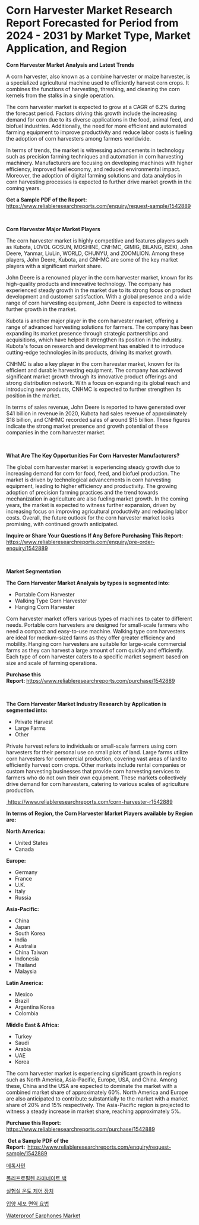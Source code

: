 <p><h1>Corn Harvester Market Research Report Forecasted for Period from 2024 -  2031 by Market Type, Market Application, and Region</h1></p><p><strong>Corn Harvester Market Analysis and Latest Trends</strong></p>
<p><p>A corn harvester, also known as a combine harvester or maize harvester, is a specialized agricultural machine used to efficiently harvest corn crops. It combines the functions of harvesting, threshing, and cleaning the corn kernels from the stalks in a single operation.</p><p>The corn harvester market is expected to grow at a CAGR of 6.2% during the forecast period. Factors driving this growth include the increasing demand for corn due to its diverse applications in the food, animal feed, and biofuel industries. Additionally, the need for more efficient and automated farming equipment to improve productivity and reduce labor costs is fueling the adoption of corn harvesters among farmers worldwide.</p><p>In terms of trends, the market is witnessing advancements in technology such as precision farming techniques and automation in corn harvesting machinery. Manufacturers are focusing on developing machines with higher efficiency, improved fuel economy, and reduced environmental impact. Moreover, the adoption of digital farming solutions and data analytics in corn harvesting processes is expected to further drive market growth in the coming years.</p></p>
<p><strong>Get a Sample PDF of the Report:&nbsp;</strong> <a href="https://www.reliableresearchreports.com/enquiry/request-sample/1542889">https://www.reliableresearchreports.com/enquiry/request-sample/1542889</a></p>
<p>&nbsp;</p>
<p><strong>Corn Harvester Major Market Players</strong></p>
<p><p>The corn harvester market is highly competitive and features players such as Kubota, LOVOL GOSUN, MOSHINE, CNHMC, GIMIG, BILANG, ISEKI, John Deere, Yanmar, LiuLin, WORLD, CHUNYU, and ZOOMLION. Among these players, John Deere, Kubota, and CNHMC are some of the key market players with a significant market share.</p><p>John Deere is a renowned player in the corn harvester market, known for its high-quality products and innovative technology. The company has experienced steady growth in the market due to its strong focus on product development and customer satisfaction. With a global presence and a wide range of corn harvesting equipment, John Deere is expected to witness further growth in the market.</p><p>Kubota is another major player in the corn harvester market, offering a range of advanced harvesting solutions for farmers. The company has been expanding its market presence through strategic partnerships and acquisitions, which have helped it strengthen its position in the industry. Kubota's focus on research and development has enabled it to introduce cutting-edge technologies in its products, driving its market growth.</p><p>CNHMC is also a key player in the corn harvester market, known for its efficient and durable harvesting equipment. The company has achieved significant market growth through its innovative product offerings and strong distribution network. With a focus on expanding its global reach and introducing new products, CNHMC is expected to further strengthen its position in the market.</p><p>In terms of sales revenue, John Deere is reported to have generated over $41 billion in revenue in 2020, Kubota had sales revenue of approximately $18 billion, and CNHMC recorded sales of around $15 billion. These figures indicate the strong market presence and growth potential of these companies in the corn harvester market.</p></p>
<p>&nbsp;</p>
<p><strong>What Are The Key Opportunities For Corn Harvester Manufacturers?</strong></p>
<p><p>The global corn harvester market is experiencing steady growth due to increasing demand for corn for food, feed, and biofuel production. The market is driven by technological advancements in corn harvesting equipment, leading to higher efficiency and productivity. The growing adoption of precision farming practices and the trend towards mechanization in agriculture are also fueling market growth. In the coming years, the market is expected to witness further expansion, driven by increasing focus on improving agricultural productivity and reducing labor costs. Overall, the future outlook for the corn harvester market looks promising, with continued growth anticipated.</p></p>
<p><strong>Inquire or Share Your Questions If Any Before Purchasing This Report:</strong> <a href="https://www.reliableresearchreports.com/enquiry/pre-order-enquiry/1542889">https://www.reliableresearchreports.com/enquiry/pre-order-enquiry/1542889</a></p>
<p>&nbsp;</p>
<p><strong>Market Segmentation</strong></p>
<p><strong>The Corn Harvester Market Analysis by types is segmented into:</strong></p>
<p><ul><li>Portable Corn Harvester</li><li>Walking Type Corn Harvester</li><li>Hanging Corn Harvester</li></ul></p>
<p><p>Corn harvester market offers various types of machines to cater to different needs. Portable corn harvesters are designed for small-scale farmers who need a compact and easy-to-use machine. Walking type corn harvesters are ideal for medium-sized farms as they offer greater efficiency and mobility. Hanging corn harvesters are suitable for large-scale commercial farms as they can harvest a large amount of corn quickly and efficiently. Each type of corn harvester caters to a specific market segment based on size and scale of farming operations.</p></p>
<p><strong>Purchase this Report:&nbsp;</strong><a href="https://www.reliableresearchreports.com/purchase/1542889">https://www.reliableresearchreports.com/purchase/1542889</a></p>
<p>&nbsp;</p>
<p><strong>The Corn Harvester Market Industry Research by Application is segmented into:</strong></p>
<p><ul><li>Private Harvest</li><li>Large Farms</li><li>Other</li></ul></p>
<p><p>Private harvest refers to individuals or small-scale farmers using corn harvesters for their personal use on small plots of land. Large farms utilize corn harvesters for commercial production, covering vast areas of land to efficiently harvest corn crops. Other markets include rental companies or custom harvesting businesses that provide corn harvesting services to farmers who do not own their own equipment. These markets collectively drive demand for corn harvesters, catering to various scales of agriculture production.</p></p>
<p><a href="https://www.reliableresearchreports.com/corn-harvester-r1542889">&nbsp;https://www.reliableresearchreports.com/corn-harvester-r1542889</a></p>
<p><strong>In terms of Region, the Corn Harvester Market Players available by Region are:</strong></p>
<p>
    <p> <strong> North America: </strong>
        <ul>
            <li>United States</li>
            <li>Canada</li>
        </ul>
        </p> 
    <p> <strong> Europe: </strong>
        <ul>
            <li>Germany</li>
            <li>France</li>
            <li>U.K.</li>
            <li>Italy</li>
            <li>Russia</li>
        </ul>
        </p> 
    <p> <strong> Asia-Pacific: </strong>
        <ul>
            <li>China</li>
            <li>Japan</li>
            <li>South Korea</li>
            <li>India</li>
            <li>Australia</li>
            <li>China Taiwan</li>
            <li>Indonesia</li>
            <li>Thailand</li>
            <li>Malaysia</li>
        </ul>
        </p> 
    <p> <strong> Latin America: </strong>
        <ul>
            <li>Mexico</li>
            <li>Brazil</li>
            <li>Argentina Korea</li>
            <li>Colombia</li>
        </ul>
        </p> 
    <p> <strong> Middle East & Africa: </strong>
        <ul>
            <li>Turkey</li>
            <li>Saudi</li>
            <li>Arabia</li>
            <li>UAE</li>
            <li>Korea</li>
        </ul>
    </p>
    </p>
<p><p>The corn harvester market is experiencing significant growth in regions such as North America, Asia-Pacific, Europe, USA, and China. Among these, China and the USA are expected to dominate the market with a combined market share of approximately 60%. North America and Europe are also anticipated to contribute substantially to the market with a market share of 20% and 15% respectively. The Asia-Pacific region is projected to witness a steady increase in market share, reaching approximately 5%.</p></p>
<p><strong>Purchase this Report: </strong><a href="https://www.reliableresearchreports.com/purchase/1542889">https://www.reliableresearchreports.com/purchase/1542889</a></p>
<p>&nbsp;<strong>Get a Sample PDF of the Report:&nbsp;&nbsp;</strong><a href="https://www.reliableresearchreports.com/enquiry/request-sample/1542889">https://www.reliableresearchreports.com/enquiry/request-sample/1542889</a></p>
<p><strong></strong></p>
<p><p><a href="https://medium.com/@santiagojast/%EB%A9%94%ED%86%A1%EC%82%AC%EB%AF%BC-%EC%8B%9C%EC%9E%A5-%EC%A0%90%EC%9C%A0%EC%9C%A8-%EB%B3%80%ED%99%94-%EB%B0%8F-%EC%8B%9C%EC%9E%A5-%EC%84%B1%EC%9E%A5-%EC%B6%94%EC%9D%B4-2024-2031-4de61a65eacd">메톡사민</a></p><p><a href="https://github.com/CliftonFisher9067/Market-Research-Report-List-1/blob/main/730210930655.md">폴리프로필렌 라미네이트 백</a></p><p><a href="https://github.com/vskv4779xr1/Market-Research-Report-List-1/blob/main/337174530654.md">실험실 온도 제어 장치</a></p><p><a href="https://medium.com/@dougschmidt26/%EC%B1%84%ED%83%9D%EB%90%9C-%EC%84%B8%ED%8F%AC-%EB%A9%B4%EC%97%AD-%EC%9A%94%EB%B2%95-%EC%8B%9C%EC%9E%A5-%EB%8F%99%ED%96%A5-%EC%8B%9C%EC%9E%A5-%EB%8F%99%ED%96%A5-%EC%84%B1%EC%9E%A5-2024%EB%85%84%EB%B6%80%ED%84%B0-2031%EB%85%84%EA%B9%8C%EC%A7%80%EC%9D%98-%EC%98%88%EC%B8%A1-dd56aa59b7b6">입양 세포 면역 요법</a></p><p><a href="https://issuu.com/reportprime-2/docs/waterproof-earphones-market-size-2030.pptx">Waterproof Earphones Market</a></p></p>